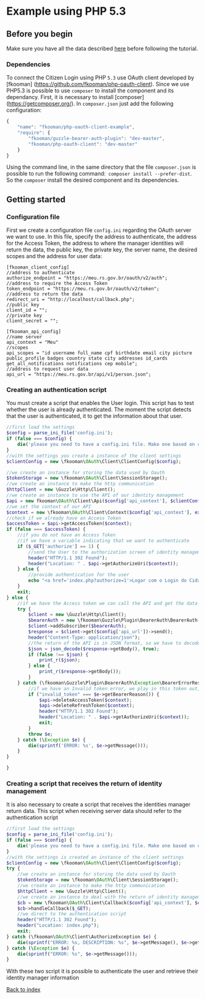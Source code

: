 # Example using PHP 5.3

## Before you begin

Make sure you have all the data described [here](integration.md#basic_info) before following the tutorial.

### Dependencies

To connect the Citizen Login using PHP `5.3` use OAuth client developed by [fkooman] (https://github.com/fkooman/php-oauth-client). Since we use PHP5.3 is possible to use `composer` to install the component and its dependancy. First, it is necessary to install [composer] (https://getcomposer.org/).
In `composer.json` just add the following configuration:

``` js
{
    "name": "fkooman/php-oauth-client-example", 
    "require": {
        "fkooman/guzzle-bearer-auth-plugin": "dev-master", 
        "fkooman/php-oauth-client": "dev-master"
    }
}
```

Using the command line, in the same directory that the file `composer.json` is possible to run the following command:` composer install --prefer-dist`. So the `composer` install the desired component and its dependencies.

## Getting started

### Configuration file

First we create a configuration file `config.ini` regarding the OAuth server we want to use. In this file, specify the address to authenticate, the address for the Access Token, the address to where the manager identities will return the data, the public key, the private key, the server name, the desired scopes and the address for user data:

```
[fkooman_client_config]
//address to authenticate
authorize_endpoint = "https://meu.rs.gov.br/oauth/v2/auth";
//address to require the Access Token
token_endpoint = "https://meu.rs.gov.br/oauth/v2/token";
//address to return the data
redirect_uri = "http://localhost/callback.php";
//public key
client_id = "";
//private key
client_secret = "";

[fkooman_api_config]
//name server
api_context = "Meu"
//scopes
api_scopes = "id username full_name cpf birthdate email city picture public_profile badges country state city addresses id_cards get_all_notifications notifications cep mobile";
//address to request user data
api_url = "https://meu.rs.gov.br/api/v1/person.json";
```

### Creating an authentication script

You must create a script that enables the User login. This script has to test whether the user is already authenticated. The moment the script detects that the user is authenticated, it to get the information about that user.
 
``` php
//first load the settings
$config = parse_ini_file('config.ini');
if (false === $config) {
    die('please you need to have a config.ini file. Make one based on config.ini.dist');
}
//with the settings you create a instance of the client settings
$clientConfig = new \fkooman\OAuth\Client\ClientConfig($config);

//we create an instance for storing the data used by Oauth
$tokenStorage = new \fkooman\OAuth\Client\SessionStorage();
//we create an instance to make the http communication
$httpClient = new \Guzzle\Http\Client();
//we create an instance to use the API of our identity management
$api = new fkooman\OAuth\Client\Api($config['api_context'], $clientConfig, $tokenStorage, $httpClient);
//we set the context of our API
$context = new \fkooman\OAuth\Client\Context($config['api_context'], explode(" ", $config['api_scopes']));
//check if we already have an Access Token
$accessToken = $api->getAccessToken($context);
if (false === $accessToken) {
	//if you do not have an Access Token
	//if we have a variable indicating that we want to authenticate
    if ($_GET['authorize'] == 1) {        
    	//send the User to the authorization screen of identity management
        header("HTTP/1.1 302 Found");
        header("Location: " . $api->getAuthorizeUri($context));
    } else {
    	//provide authentication for the user
        echo "<a href='index.php?authorize=1'>Logar com o Login do Cidadao</a>";
    }
    exit;
} else {
	//if we have the Access token we can call the API and get the data from it
    try {
        $client = new \Guzzle\Http\Client();
        $bearerAuth = new \fkooman\Guzzle\Plugin\BearerAuth\BearerAuth($accessToken->getAccessToken());
        $client->addSubscriber($bearerAuth);
        $response = $client->get($config['api_url'])->send();
        header("Content-Type: application/json");
        //the return of the API is in JSON format, so we have to decode it
        $json = json_decode($response->getBody(), true);
        if (false !== $json) {
            print_r($json);
        } else {
            print_r($response->getBody());
        }
    } catch (\fkooman\Guzzle\Plugin\BearerAuth\Exception\BearerErrorResponseException $e) {
    	//if we have an Invalid token error, we play in this token out, try to log in again
        if ("invalid_token" === $e->getBearerReason()) {            
            $api->deleteAccessToken($context);
            $api->deleteRefreshToken($context);            
            header("HTTP/1.1 302 Found");
            header("Location: " . $api->getAuthorizeUri($context));
            exit;
        }
        throw $e;
    } catch (\Exception $e) {
        die(sprintf('ERROR: %s', $e->getMessage()));
    }    
}

}
```

### Creating a script that receives the return of identity management

It is also necessary to create a script that receives the identities manager return data. This script when receiving server data should refer to the authentication script

```php
//first load the settings
$config = parse_ini_file('config.ini');
if (false === $config) {
    die('please you need to have a config.ini file. Make one based on config.ini.dist');
}
//with the settings is created an instance of the client settings
$clientConfig = new \fkooman\OAuth\Client\ClientConfig($config);
try {
	//we create an instance for storing the data used by Oauth
    $tokenStorage = new \fkooman\OAuth\Client\SessionStorage();
    //we create an instance to make the http communication
    $httpClient = new \Guzzle\Http\Client();
    //we create an instance to deal with the return of identity management
    $cb = new \fkooman\OAuth\Client\Callback($config['api_context'], $clientConfig, $tokenStorage, $httpClient);    
    $cb->handleCallback($_GET);
    //we direct to the authentication script
    header("HTTP/1.1 302 Found");
    header("Location: index.php");
    exit;
} catch (\fkooman\OAuth\Client\AuthorizeException $e) {
    die(sprintf("ERROR: %s, DESCRIPTION: %s", $e->getMessage(), $e->getDescription()));
} catch (\Exception $e) {
    die(sprintf("ERROR: %s", $e->getMessage()));
}
```

With these two script it is possible to authenticate the user and retrieve their identity manager information

[Back to index](index.md)
